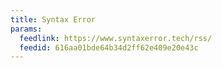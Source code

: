 ```yaml
---
title: Syntax Error
params:
  feedlink: https://www.syntaxerror.tech/rss/
  feedid: 616aa01bde64b34d2ff62e409e20e43c
---
```


